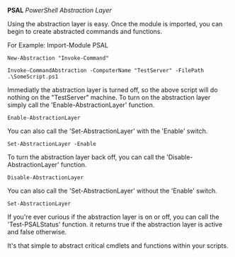 **PSAL**
*PowerShell Abstraction Layer*

Using the abstraction layer is easy.  Once the module is imported, you can begin to create abstracted commands and functions.

For Example:
    Import-Module PSAL

    New-Abstraction "Invoke-Command"

    Invoke-CommandAbstraction -ComputerName "TestServer" -FilePath .\SomeScript.ps1

Immediatly the abstraction layer is turned off, so the above script will do nothing on the "TestServer" machine.  To turn on the abstraction layer simply call the 'Enable-AbstractionLayer' function.

    Enable-AbstractionLayer

You can also call the 'Set-AbstractionLayer' with the 'Enable' switch.

    Set-AbstractionLayer -Enable

To turn the abstraction layer back off, you can call the 'Disable-AbstractionLayer' function.

    Disable-AbstractionLayer

You can also call the 'Set-AbstractionLayer' without the 'Enable' switch.

    Set-AbstractionLayer

If you're ever curious if the abstraction layer is on or off, you can call the 'Test-PSALStatus' function.  it returns true if the abstraction layer is active and false otherwise.

It's that simple to abstract critical cmdlets and functions within your scripts.
